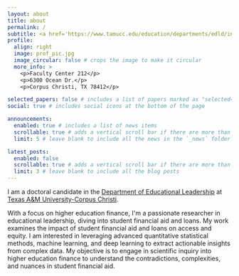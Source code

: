 ```yaml
---
layout: about
title: about
permalink: /
subtitle: <a href='https://www.tamucc.edu/education/departments/edld/index.php'>Department of Educational Leadership</a><br>'https://www.tamucc.edu'>Texas A&M University-Corpus Christi<
profile:
  align: right
  image: prof_pic.jpg
  image_circular: false # crops the image to make it circular
  more_info: >
    <p>Faculty Center 212</p>
    <p>6300 Ocean Dr.</p>
    <p>Corpus Christi, TX 78412</p>

selected_papers: false # includes a list of papers marked as "selected={true}"
social: true # includes social icons at the bottom of the page

announcements:
  enabled: true # includes a list of news items
  scrollable: true # adds a vertical scroll bar if there are more than 3 news items
  limit: 5 # leave blank to include all the news in the `_news` folder

latest_posts:
  enabled: false
  scrollable: true # adds a vertical scroll bar if there are more than 3 new posts items
  limit: 3 # leave blank to include all the blog posts
---
```




I am a doctoral candidate in the [Department of Educational Leadership](https://www.tamucc.edu/education/departments/edld/index.php) at [Texas A&M University-Corpus Christi](https://www.tamucc.edu/).

 

With a focus on higher education finance, I'm a passionate researcher in educational leadership, diving into student financial aid and loans. My work examines the impact of student financial aid and loans on access and equity. I am interested in leveraging advanced quantitative statistical methods, machine learning, and deep learning to extract actionable insights from complex data. My objective is to engage in scientific inquiry into higher education finance to understand the contradictions, complexities, and nuances in student financial aid. 



